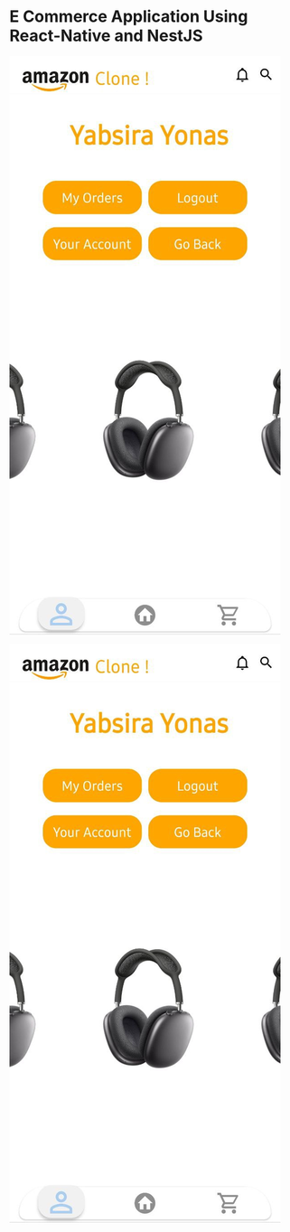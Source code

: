 # E Commerce Application Using React-Native and NestJS

![OverView Of the project](https://github.com/yabulala432/react-native-e-commerce-app/blob/master/app/photos/photo_1.jpg)

![Overview of the project](https://github.com/yabulala432/react-native-e-commerce-app/blob/master/app/photos/photo_1.jpg)
